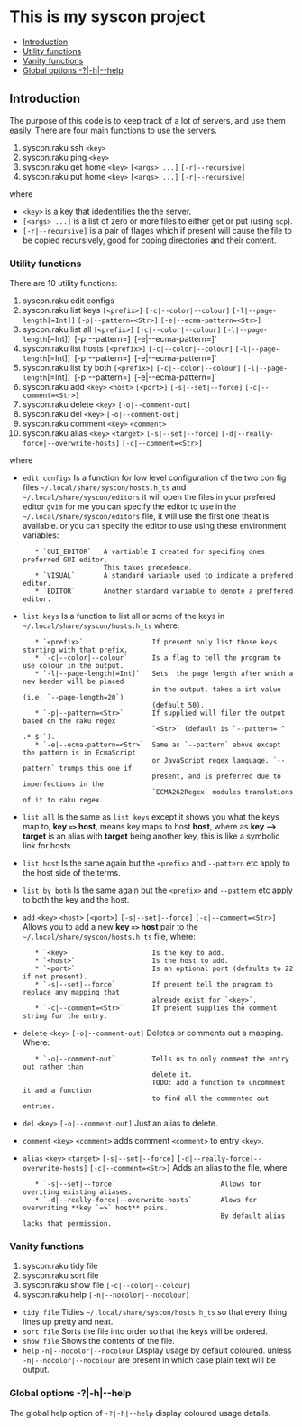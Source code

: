This is my syscon project
=========================

 - [Introduction](#introduction)
 - [Utility functions](#utility-functions)
 - [Vanity functions](#vanity-functions)
 - [Global options   -?|-h|--help](#global-options-----h--help)

## Introduction

The purpose of this code is to keep track of a lot of servers, and use them easily. There are four main functions  to use the servers.

 1. syscon.raku ssh `<key>` 
 1. syscon.raku ping `<key>` 
 1. syscon.raku get home `<key>` `[<args> ...]` `[-r|--recursive]`
 1. syscon.raku put home `<key>` `[<args> ...]` `[-r|--recursive]`
 
where 
 - `<key>`            is a key that idedentifies the the server. 
 - `[<args> ...]`     is a list of zero or more files to either get or put (using `scp`).
 - `[-r|--recursive]` is a pair of flages which if present will cause the file to be copied recursively,  good for coping directories and their content.


 ### Utility functions

There are 10 utility functions:
 1. syscon.raku edit configs                                                                                                             
 1. syscon.raku list keys  `[<prefix>]`  `[-c|--color|--colour]` `[-l|--page-length[=Int]]` `[-p|--pattern=<Str>]` `[-e|--ecma-pattern=<Str>]`     
 1. syscon.raku list all  `[<prefix>]`  `[-c|--color|--colour]` `[-l|--page-length`[=Int]]` `[-p|--pattern=<Str>]` `[-e|--ecma-pattern=<Str>]`      
 1. syscon.raku list hosts  `[<prefix>]`  `[-c|--color|--colour]` `[-l|--page-length`[=Int]]` `[-p|--pattern=<Str>]` `[-e|--ecma-pattern=<Str>]`    
 1. syscon.raku list by both  `[<prefix>]`  `[-c|--color|--colour]` `[-l|--page-length`[=Int]]` `[-p|--pattern=<Str>]` `[-e|--ecma-pattern=<Str>]`  
 1. syscon.raku add `<key>` `<host>` `[<port>]`  `[-s|--set|--force]` `[-c|--comment=<Str>]`                                                       
 1. syscon.raku delete `<key>`   `[-o|--comment-out]`                                                                                        
 1. syscon.raku del `<key>`   `[-o|--comment-out]`                                                                                           
 1. syscon.raku comment `<key>` `<comment>`                                                                                                  
 1. syscon.raku alias `<key>` `<target>`   `[-s|--set|--force]` `[-d|--really-force|--overwrite-hosts]` `[-c|--comment=<Str>]`                      

where 
 - `edit configs`      Is a function for low level configuration of the two con fig files `~/.local/share/syscon/hosts.h_ts` and `~/.local/share/syscon/editors` it will open the files in your prefered editor `gvim` for me you can specify the editor to use in the `~/.local/share/syscon/editors` file,  it will use the first one theat is available. or you can specify the editor to use using these environment variables:

          * `GUI_EDITOR`   A vartiable I created for specifing ones preferred GUI editor.
                           This takes precedence.
          * `VISUAL`       A standard variable used to indicate a prefered editor.
          * `EDITOR`       Another standard variable to denote a preffered editor.

 - `list keys`         Is a function to list all or some of the keys in `~/.local/share/syscon/hosts.h_ts` where:

          * `<prefix>`                 If present only list those keys starting with that prefix.  
          * `-c|--color|--colour`      Is a flag to tell the program to use colour in the output.
          * `-l|--page-length[=Int]`   Sets  the page length after which a new header will be placed
                                       in the output. takes a int value (i.e. `--page-length=20`)
                                       (default 50).
          * `-p|--pattern=<Str>`       If supplied will filer the output based on the raku regex
                                       `<Str>` (default is `--pattern='^ .* $'`).
          * `-e|--ecma-pattern=<Str>`  Same as `--pattern` above except the pattern is in EcmaScript
                                       or JavaScript regex language. `--pattern` trumps this one if
                                       present, and is preferred due to imperfections in the
                                       `ECMA262Regex` modules translations of it to raku regex.

 - `list all`        Is the same as `list keys` except it shows you what the keys map to, **key `=>` host**, means key maps to host **host**,  where as **key --> target** is an alias with **target** being another key, this is like a symbolic link for hosts.
 - `list host`       Is the same again but the `<prefix>` and `--pattern` etc apply to the host side of the terms.
 - `list by both`    Is the same again but the `<prefix>` and `--pattern` etc apply to both the key and the host.
 - `add` `<key>` `<host>` `[<port>]`  `[-s|--set|--force]` `[-c|--comment=<Str>]`      Allows you to add a new **key `=>` host** pair to the `~/.local/share/syscon/hosts.h_ts` file,  where:

          * `<key>`                    Is the key to add.
          * `<host>`                   Is the host to add.
          * `<port>`                   Is an optional port (defaults to 22 if not present).
          * `-s|--set|--force`         If present tell the program to replace any mapping that
                                       already exist for `<key>`.
          * `-c|--comment=<Str>`       If present supplies the comment string for the entry.

 - `delete`  `<key>`   `[-o|--comment-out]`      Deletes or comments out a mapping. Where:

          * `-o|--comment-out`         Tells us to only comment the entry out rather than
                                       delete it.
                                       TODO: add a function to uncomment it and a function
                                       to find all the commented out entries.

 - `del` `<key>`   `[-o|--comment-out]`  Just an alias to delete.
 - `comment` `<key>` `<comment>`       adds comment `<comment>` to entry `<key>`.
 - `alias` `<key>` `<target>`   `[-s|--set|--force]` `[-d|--really-force|--overwrite-hosts]` `[-c|--comment=<Str>]`     Adds an alias to the file,  where:

          * `-s|--set|--force`                          Allows for overiting existing aliases.
          * `-d|--really-force|--overwrite-hosts`       Alows for overwriting **key `=>` host** pairs.
                                                        By default alias lacks that permission.


### Vanity functions

 1. syscon.raku tidy file                                                                                                                
 1. syscon.raku sort file                                                                                                                
 1. syscon.raku show file    `[-c|--color|--colour]`                                                                                       
 1. syscon.raku help    `[-n|--nocolor|--nocolour]` 


 - `tidy file`                            Tidies `~/.local/share/syscon/hosts.h_ts` so that every thing lines up pretty and neat.
 - `sort file`                            Sorts the file into order so that the keys will be ordered.
 - `show file`                            Shows the contents of the file.
 - `help` `-n|--nocolor|--nocolour`       Display usage by default coloured. unless `-n|--nocolor|--nocolour` are present in which case plain text will be output.


### Global options   -?|-h|--help

The global help option of `-?|-h|--help` display coloured usage details.


